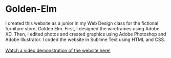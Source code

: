 # Golden-Elm
 I created this website as a junior in my Web Design class for the fictional furniture store, Golden Elm.
 First, I designed the wireframes using Adobe XD. Then, I edited photos and created graphics using Adobe Photoshop and Adobe Illustrator.
 I coded the website in Sublime Text using HTML and CSS. </br> </br>
 [Watch a video demonstration of the website here!](https://drive.google.com/file/d/1-cIT-gOTaEjZFVnwM8pwbtrF8t4VEbq_/view?usp=sharing:target="_blank")

 
